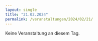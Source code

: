 ```yaml
---
layout: single
title: "21.02.2024"
permalink: /veranstaltungen/2024/02/21/
---
```


Keine Veranstaltung an diesem Tag.
